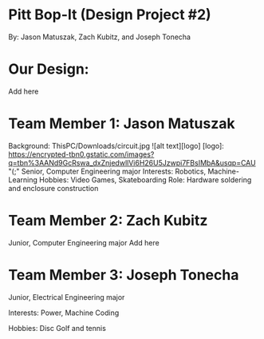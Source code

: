 # Pitt Bop-It (Design Project #2)
By: Jason Matuszak, Zach Kubitz, and Joseph Tonecha
# Our Design:
Add here
# Team Member 1: Jason Matuszak
Background: ThisPC/Downloads/circuit.jpg
![alt text][logo]
[logo]: https://encrypted-tbn0.gstatic.com/images?q=tbn%3AANd9GcRswa_dxZnjedwllVi6H26U5Jzwpi7FBsIMbA&usqp=CAU "(;"
Senior, Computer Engineering major
Interests: Robotics, Machine-Learning
Hobbies: Video Games, Skateboarding
Role: Hardware soldering and enclosure construction
# Team Member 2: Zach Kubitz
Junior, Computer Engineering major
Add here
# Team Member 3: Joseph Tonecha
Junior, Electrical Engineering major

Interests: Power, Machine Coding

Hobbies: Disc Golf and tennis

